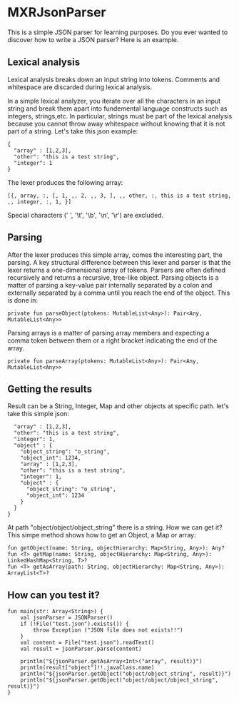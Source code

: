# MXRJsonParser

This is a simple JSON parser for learning purposes. Do you ever wanted to discover how to write a JSON parser? Here is an example.

## Lexical analysis
Lexical analysis breaks down an input string into tokens. Comments and whitespace are discarded during lexical analysis.

In a simple lexical analyzer, you iterate over all the characters in an input string and break them apart into fundemental language constructs such as integers, strings,etc. In particular, strings must be part of the lexical analysis because you cannot throw away whitespace without knowing that it is not part of a string.
Let's take this json example:
```
{
  "array" : [1,2,3],
  "other": "this is a test string",
  "integer": 1
}
```

The lexer produces the following array:
```
[{, array, :, [, 1, ,, 2, ,, 3, ], ,, other, :, this is a test string, ,, integer, :, 1, }]
```

Special characters (' ', '\t', '\b', '\n', '\r') are excluded.

## Parsing
After the lexer produces this simple array, comes the interesting part, the parsing. A key structural difference between this lexer and parser is that the lexer returns a one-dimensional array of tokens. Parsers are often defined recursively and returns a recursive, tree-like object.
Parsing objects is a matter of parsing a key-value pair internally separated by a colon and externally separated by a comma until you reach the end of the object.
This is done in:
```
private fun parseObject(ptokens: MutableList<Any>): Pair<Any, MutableList<Any>> 
```
Parsing arrays is a matter of parsing array members and expecting a comma token between them or a right bracket indicating the end of the array.
```
private fun parseArray(ptokens: MutableList<Any>): Pair<Any, MutableList<Any>> 
```

## Getting the results
Result can be a String, Integer, Map and other objects at specific path. let's take this simple json:

```{
  "array" : [1,2,3],
  "other": "this is a test string",
  "integer": 1,
  "object" : {
    "object_string": "o_string",
    "object_int": 1234,
    "array" : [1,2,3],
    "other": "this is a test string",
    "integer": 1,
    "object" : {
      "object_string": "o_string",
      "object_int": 1234
    }
  }
}
```

At path "object/object/object_string" there is a string. How we can get it? This simpe method shows how to get an Object, a Map or array:

```
fun getObject(name: String, objectHierarchy: Map<String, Any>): Any?
fun <T> getMap(name: String, objectHierarchy: Map<String, Any>): LinkedHashMap<String, T>?
fun <T> getAsArray(path: String, objectHierarchy: Map<String, Any>): ArrayList<T>?
```

## How can you test it?

```
fun main(str: Array<String>) {
    val jsonParser = JSONParser()
    if (!File("test.json").exists()) {
        throw Exception ("JSON file does not exists!!")
    }
    val content = File("test.json").readText()
    val result = jsonParser.parse(content)

    println("${jsonParser.getAsArray<Int>("array", result)}")
    println(result["object"]!!.javaClass.name)
    println("${jsonParser.getObject("object/object_string", result)}")
    println("${jsonParser.getObject("object/object/object_string", result)}")
}
```